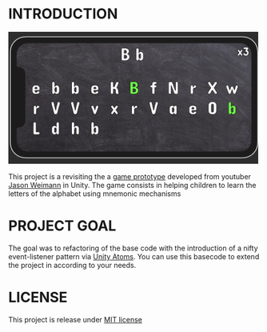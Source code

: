 # INTRODUCTION
<img src="PreviewGame/01.png" alt="preview game" width="500"/>

This project is a revisiting the a [game prototype](https://youtu.be/ZuH2f0knvh8) developed from youtuber  [Jason Weimann](https://www.youtube.com/channel/UCX_b3NNQN5bzExm-22-NVVg) in Unity. The game consists in helping children to learn the letters of the alphabet using mnemonic mechanisms

# PROJECT GOAL
The goal was to refactoring of the base code with the introduction of a nifty event-listener pattern via [Unity Atoms](https://adamramberg.github.io/unity-atoms/). You can use this  basecode to extend the project in according to your needs.

# LICENSE 
This project is release under [MIT license](licence.txt)

